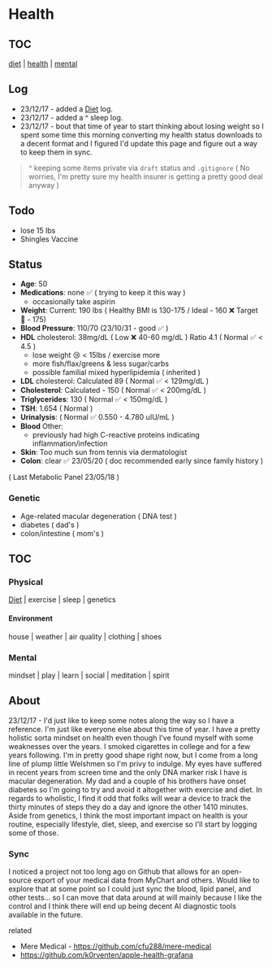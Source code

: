 # Health

## TOC 

[diet](diet.md) |
[health](health.md) |
[mental](mental.md)


## Log

- 23/12/17 - added a [Diet](/notes/health/diet) log.
- 23/12/17 - added a ^ sleep log.
- 23/12/17 - bout that time of year to start thinking about losing weight so I spent some time this morning converting my health status downloads to a decent format and I figured I'd update this page and figure out a way to keep them in sync. 

> ^ keeping some items private via `draft` status and `.gitignore` ( No worries, I'm pretty sure my health insurer is getting a pretty good deal anyway )

## Todo

- lose 15 lbs
- Shingles Vaccine

## Status

- **Age**: 50
- **Medications**: none ✅ ( trying to keep it this way )
  - occasionally take aspirin
- **Weight**: Current: 190 lbs ( Healthy BMI is 130-175 / Ideal - 160 ❌ Target 🎯 - 175)
- **Blood Pressure**: 110/70 (23/10/31 - good ✅ )
- **HDL** cholesterol: 38mg/dL ( Low ❌ 40-60 mg/dL ) Ratio 4.1 ( Normal ✅ < 4.5 )
  - lose weight 😢 < 15lbs / exercise more
  - more fish/flax/greens & less sugar/carbs
  - possible familial mixed hyperlipidemia ( inherited )
- **LDL** cholesterol: Calculated 89 ( Normal ✅ < 129mg/dL )
- **Cholesterol**: Calculated - 150 ( Normal ✅ < 200mg/dL )
- **Triglycerides**: 130  ( Normal ✅ < 150mg/dL )
- **TSH**: 1.654 ( Normal )
- **Urinalysis**: ( Normal  ✅ 0.550 - 4.780 uIU/mL )
- **Blood** Other:
  - previously had high C-reactive proteins indicating inflammation/infection
- **Skin**: Too much sun from tennis via dermatologist
- **Colon**: clear ✅ 23/05/20 ( doc recommended early since family history )

( Last Metabolic Panel 23/05/18 )

### Genetic

- Age-related macular degeneration ( DNA test )
- diabetes ( dad's )
- colon/intestine ( mom's )

## TOC

### Physical

[Diet](/notes/health/diet) | exercise | sleep | genetics

#### Environment

house | weather | air quality | clothing | shoes

### Mental

mindset | play | learn | social | meditation | spirit

## About

23/12/17 - I'd just like to keep some notes along the way so I have a reference. I'm just like everyone else about this time of year. I have a pretty holistic sorta mindset on health even though I've found myself with some weaknesses over the years. I smoked cigarettes in college and for a few years following. I'm in pretty good shape right now, but I come from a long line of plump little Welshmen so I'm privy to indulge. My eyes have suffered in recent years from screen time and the only DNA marker risk I have is macular degeneration. My dad and a couple of his brothers have onset diabetes so I'm going to try and avoid it altogether with exercise and diet. In regards to wholistic, I find it odd that folks will wear a device to track the thirty minutes of steps they do a day and ignore the other 1410 minutes. Aside from genetics, I think the most important impact on health is your routine, especially lifestyle, diet, sleep, and exercise so I'll start by logging some of those.

### Sync

I noticed a project not too long ago on Github that allows for an open-source export of your medical data from MyChart and others. Would like to explore that at some point so I could just sync the blood, lipid panel, and other tests... so I can move that data around at will mainly because I like the control and I think there will end up being decent AI diagnostic tools available in the future.

related 
- Mere Medical - https://github.com/cfu288/mere-medical
- https://github.com/k0rventen/apple-health-grafana

